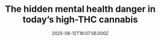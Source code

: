 ---
title: "The hidden mental health danger in today’s high-THC cannabis"
date: 2025-08-12T16:07:56.000Z
category: Health
externalLink: "https://www.sciencedaily.com/releases/2025/08/250811104237.htm"
image: ""
excerpt: "THC levels in cannabis have soared in recent years, raising the risk of psychosis—especially in young, frequent users. Studies reveal a strong connection between cannabis-induced psychosis and schizophrenia, making early cessation and treatment essential.…"
---
